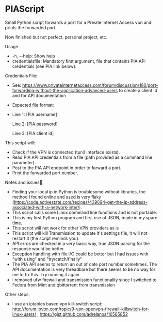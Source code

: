 # PIAScript
Small Python script forwards a port for a Private Internet Access vpn and prints the forwarded port.

Now finished but not perfect, personal project, etc.

Usage
- -h, --help: Show help
- credentialsfile: Mandatory first argument, file that contains PIA API credentials (see PIA link below).

Credentials File:
- See: https://www.privateinternetaccess.com/forum/discussion/180/port-forwarding-without-the-application-advanced-users to create a client id and for API documentation
- Expected file format:
- 
    Line 1: [PIA username]

    Line 2: [PIA password]
    
    Line 3: [PIA client id]
    
This script will:
- Check if the VPN is connected (tun0 interface exists).
- Read PIA API credentials from a file (path provided as a command line parameter).
- Post to the PIA API endpoint in order to forward a port.
- Print the forwarded port number. 
 
Notes and issues:
- Finding your local ip in Python is troublesome without libraries, the method I found online and used is very flaky (https://code.activestate.com/recipes/439094-get-the-ip-address-associated-with-a-network-inter/).
- This script calls some Linux command line functions and is not portable.
- This is my first Python program and first use of JSON, made in my spare time.
- This script will not work for other VPN providers as is
- This script will kill Transmission to update it's settings file, it will not restart it (the script reminds you).
- API erros are checked in a very basic way, true JSON parsing for the response would be better.
- Exception handling with file I/O could be better but I had issues with "with using" and "try/catch/finally"
- The PIA API seems to return an out of date port number sometimes. The API documentation is very threadbare but there seems to be no way for me to fix this. Try running it again.
- I removed ufw firewall and transmission functionality since I switched to Fedora from Mint and qbittorrent from transmission

Other steps:
- I use an iptables based vpn kill-switch script: http://forum.ibvpn.com/topic/9-vpn-openvpn-firewall-killswitch-for-linux-users/ , https://gist.github.com/adrelanos/10565852

